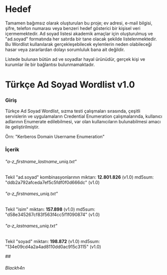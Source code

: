 # Hedef
Tamamen bağımsız olarak oluşturulan bu proje; ev adresi, e-mail bilgisi, şifre, telefon numarası veya benzeri hedef gösterici bir kişisel veri içermemektedir.  Ad soyad listesi akademik amaçlar için oluşturulmuş ve "ad.soyad" formatında her satırda bir tane olacak şekilde listelenmektedir. Bu Wordlist kullanılarak gerçekleşebilecek eylemlerin neden olabileceği hasar veya zararlardan dolayı sorumluluk bana ait değildir.

Listede bulunan bütün ad ve soyadlar hayal ürünüdür, gerçek kişi ve kurumlar ile bir bağlantısı bulunmamaktadır.


# Türkçe Ad Soyad Wordlist v1.0
### Giriş
Türkçe Ad Soyad Wordlist, sızma testi çalışmaları sırasında, çeşitli servislerin ve uygulamaların Credential Enumeration çalışmalarında, kullanıcı adlarının Enumerate edilebilmesi, var olan kullanıcıların bulunabilmesi amacı ile geliştirilmiştir.

Örn: "Kerberos Domain Username Enumeration"

### İçerik

###### "a-z_firstname_lastname_uniq.txt"

Tekil "ad.soyad" kombinasyonlarının miktarı: <b>12.801.826</b> (v1.0)
md5sum: "ddb2a792afceda7ef5c5fdf0f0d666dc" (v1.0)

###### "a-z_firstnames_uniq.txt"

Tekil "isim" miktarı:  <b>157.898</b> (v1.0)
md5sum: "d58e345267cf83f563f4cc5f1f090874" (v1.0)

###### "a-z_lastnames_uniq.txt"

Tekil "soyad" miktarı: <b>198.872</b> (v1.0)
md5sum: "134e09cd4a2a4ad8110dd0ac915c3115" (v1.0)

##‎

###### Blackh4n
